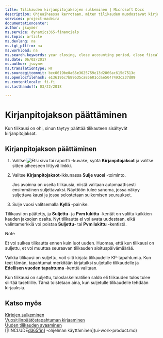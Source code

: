 ```yaml
---
title: Tilikauden kirjanpitojaksojen sulkeminen | Microsoft Docs
description: Ohjeaiheessa kerrotaan, miten tilikauden muodostavat kirjanpitojaksot suljetaan.
services: project-madeira
documentationcenter: 
author: jswymer
ms.service: dynamics365-financials
ms.topic: article
ms.devlang: na
ms.tgt_pltfrm: na
ms.workload: na
ms.search.keywords: year closing, close accounting period, close fiscal year, bank account detailed trial balance
ms.date: 06/02/2017
ms.author: jswymer
ms.translationtype: HT
ms.sourcegitcommit: bec0619be0a65e3625759e13d2866ac615d7513c
ms.openlocfilehash: e136195c7b89635ca85601cdae5047493c237d09
ms.contentlocale: fi-fi
ms.lasthandoff: 03/22/2018

---
```

# <a name="close-accounting-periods"></a>Kirjanpitojakson päättäminen
Kun tilikausi on ohi, sinun täytyy päättää tilikauteen sisältyvät kirjanpitojaksot.

## <a name="to-close-accounting-periods"></a>Kirjanpitojakson päättäminen
1. Valitse ![Etsi sivu tai raportti](media/ui-search/search_small.png "Etsi sivu tai raportti -kuvake") -kuvake, syötä **Kirjanpitojaksot** ja valitse sitten aiheeseen liittyvä linkki.
2. Valitse **Kirjanpitojaksot**-ikkunassa **Sulje vuosi** -toiminto.

    Jos avoinna on useita tilikausia, niistä valitaan automaattisesti ensimmäinen suljettavaksi. Näyttöön tulee sanoma, jossa näkyy suljettava kausi ja jossa selostetaan sulkemisen seuraukset.
3. Sulje vuosi valitsemalla **Kyllä** -painike.

Tilikausi on päätetty, ja **Suljettu**- ja **Pvm lukittu** -kentät on valittu kaikkien kauden jaksojen osalta. Nyt tilikautta ei voi avata uudestaan, eikä valintamerkkiä voi poistaa **Suljettu**- tai **Pvm lukittu** -kentistä.

> [!NOTE]  
>   Et voi sulkea tilikautta ennen kuin luot uuden. Huomaa, että kun tilikausi on suljettu, et voi muuttaa seuraavan tilikauden aloituspäivämäärää.

Vaikka tilikausi on suljettu, voit silti kirjata tilikaudelle KP-tapahtumia. Kun teet tämän, tapahtumat merkitään kirjatuiksi suljetulle tilikaudelle ja **Edellisen vuoden tapahtuma** -kenttä valitaan.

Kun tilikausi on suljettu, tuloslaskelmatilien saldo eli tilikauden tulos tulee siirtää tasetilille. Tämä toistetaan aina, kun suljetulle tilikaudelle tehdään kirjauksia.

## <a name="see-also"></a>Katso myös
[Kirjojen sulkeminen](year-close-books.md)  
[Vuositilinpäätöstapahtuman kirjaaminen](year-how-post-year-end-close-entry.md)  
[Uuden tilikauden avaaminen](finance-how-open-new-fiscal-year.md)  
[[!INCLUDE[d365fin](includes/d365fin_md.md)] -ohjelman käyttäminen](ui-work-product.md)

